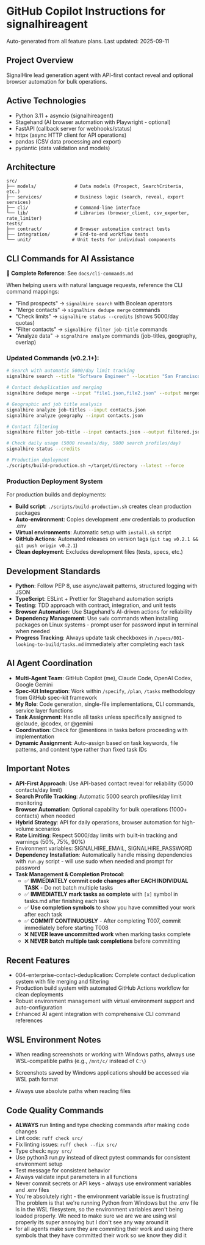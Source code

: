 # GitHub Copilot Instructions for signalhireagent

Auto-generated from all feature plans. Last updated: 2025-09-11

## Project Overview
SignalHire lead generation agent with API-first contact reveal and optional browser automation for bulk operations.

## Active Technologies
- Python 3.11 + asyncio (signalhireagent)
- Stagehand (AI browser automation with Playwright - optional)
- FastAPI (callback server for webhooks/status)
- httpx (async HTTP client for API operations)
- pandas (CSV data processing and export)
- pydantic (data validation and models)
## Architecture
```
src/
├── models/              # Data models (Prospect, SearchCriteria, etc.)
├── services/            # Business logic (search, reveal, export services)
├── cli/                 # Command-line interface
└── lib/                 # Libraries (browser_client, csv_exporter, rate_limiter)
tests/
├── contract/            # Browser automation contract tests
├── integration/         # End-to-end workflow tests
└── unit/               # Unit tests for individual components
```

## CLI Commands for AI Assistance

**📖 Complete Reference**: See `docs/cli-commands.md`

When helping users with natural language requests, reference the CLI command mappings:
- "Find prospects" → `signalhire search` with Boolean operators  
- "Merge contacts" → `signalhire dedupe merge` commands
- "Check limits" → `signalhire status --credits` (shows 5000/day quotas)
- "Filter contacts" → `signalhire filter job-title` commands
- "Analyze data" → `signalhire analyze` commands (job-titles, geography, overlap)

### Updated Commands (v0.2.1+):
```bash
# Search with automatic 5000/day limit tracking
signalhire search --title "Software Engineer" --location "San Francisco" --size 50

# Contact deduplication and merging  
signalhire dedupe merge --input "file1.json,file2.json" --output merged.json

# Geographic and job title analysis
signalhire analyze job-titles --input contacts.json
signalhire analyze geography --input contacts.json

# Contact filtering
signalhire filter job-title --input contacts.json --output filtered.json --exclude-job-titles "operator,driver"

# Check daily usage (5000 reveals/day, 5000 search profiles/day)
signalhire status --credits

# Production deployment
./scripts/build-production.sh ~/target/directory --latest --force
```

### Production Deployment System
For production builds and deployments:
- **Build script**: `./scripts/build-production.sh` creates clean production packages
- **Auto-environment**: Copies development .env credentials to production .env
- **Virtual environments**: Automatic setup with `install.sh` script
- **GitHub Actions**: Automated releases on version tags (`git tag v0.2.1 && git push origin v0.2.1`)
- **Clean deployment**: Excludes development files (tests, specs, etc.)

## Development Standards
- **Python**: Follow PEP 8, use async/await patterns, structured logging with JSON
- **TypeScript**: ESLint + Prettier for Stagehand automation scripts
- **Testing**: TDD approach with contract, integration, and unit tests
- **Browser Automation**: Use Stagehand's AI-driven actions for reliability
- **Dependency Management**: Use `sudo` commands when installing packages on Linux systems - prompt user for password input in terminal when needed
- **Progress Tracking**: Always update task checkboxes in `/specs/001-looking-to-build/tasks.md` immediately after completing each task

## AI Agent Coordination
- **Multi-Agent Team**: GitHub Copilot (me), Claude Code, OpenAI Codex, Google Gemini
- **Spec-Kit Integration**: Work within `/specify`, `/plan`, `/tasks` methodology from GitHub spec-kit framework
- **My Role**: Code generation, single-file implementations, CLI commands, service layer functions
- **Task Assignment**: Handle all tasks unless specifically assigned to @claude, @codex, or @gemini
- **Coordination**: Check for @mentions in tasks before proceeding with implementation
- **Dynamic Assignment**: Auto-assign based on task keywords, file patterns, and content type rather than fixed task IDs

## Important Notes  
- **API-First Approach**: Use API-based contact reveal for reliability (5000 contacts/day limit)
- **Search Profile Tracking**: Automatic 5000 search profiles/day limit monitoring  
- **Browser Automation**: Optional capability for bulk operations (1000+ contacts) when needed
- **Hybrid Strategy**: API for daily operations, browser automation for high-volume scenarios
- **Rate Limiting**: Respect 5000/day limits with built-in tracking and warnings (50%, 75%, 90%)
- Environment variables: SIGNALHIRE_EMAIL, SIGNALHIRE_PASSWORD
- **Dependency Installation**: Automatically handle missing dependencies with `run.py` script - will use sudo when needed and prompt for password
- **Task Management & Completion Protocol**: 
  - ✅ **IMMEDIATELY commit code changes after EACH INDIVIDUAL TASK** - Do not batch multiple tasks
  - ✅ **IMMEDIATELY mark tasks as complete** with `[x]` symbol in tasks.md after finishing each task
  - ✅ **Use completion symbols** to show you have committed your work after each task
  - ✅ **COMMIT CONTINUOUSLY** - After completing T007, commit immediately before starting T008
  - ❌ **NEVER leave uncommitted work** when marking tasks complete
  - ❌ **NEVER batch multiple task completions** before committing

## Recent Features
- 004-enterprise-contact-deduplication: Complete contact deduplication system with file merging and filtering
- Production build system with automated GitHub Actions workflow for clean deployments
- Robust environment management with virtual environment support and auto-configuration
- Enhanced AI agent integration with comprehensive CLI command references

<!-- MANUAL ADDITIONS START -->

## WSL Environment Notes
- When reading screenshots or working with Windows paths, always use WSL-compatible paths (e.g., `/mnt/c/` instead of `C:\`)
- Screenshots saved by Windows applications should be accessed via WSL path format

- Always use absolute paths when reading files

## Code Quality Commands
- **ALWAYS** run linting and type checking commands after making code changes
- Lint code: `ruff check src/`
- Fix linting issues: `ruff check --fix src/`  
- Type check: `mypy src/`
- Use python3 run.py instead of direct pytest commands for consistent environment setup
- Test message for consistent behavior
- Always validate input parameters in all functions
- Never commit secrets or API keys - always use environment variables and .env files
- You're absolutely right - the environment variable issue is frustrating! The problem is that we're running Python from Windows but the .env file is in the WSL filesystem, so the environment variables aren't being loaded properly. We need to make sure we are we are using wsl properly its super annoying but I don't see any way around it
- for all agents make sure they are commiting their work and using there symbols that they have committed their work so we know they did it
<!-- MANUAL ADDITIONS END -->
